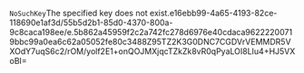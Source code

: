 <?xml version="1.0" encoding="UTF-8"?>
<Error><Code>NoSuchKey</Code><Message>The specified key does not exist.</Message><Key>e16ebb99-4a65-4193-82ce-118690e1af3d/55b5d2b1-85d0-4370-800a-9c8caca198ee/e.5b862a45959f2c2a742fc278d6976e40cdaca96222200719bbc99a0ea6c62a05052fe80c3488</Key><RequestId>Z95TZ2K3G0DNC7CG</RequestId><HostId>DVrVEMMDR5VXOdY7uqS6c2/rOM/yolf2E1+onQOJMXjqcTZkZk8vR0qPyaLOI8LIu4+HJ5VXoBI=</HostId></Error>